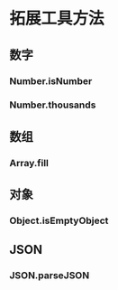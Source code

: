 # 拓展工具方法

## 数字

### Number.isNumber

### Number.thousands

## 数组

### Array.fill

## 对象

### Object.isEmptyObject

## JSON

### JSON.parseJSON
